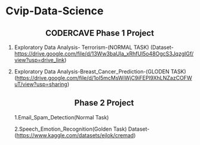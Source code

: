 # Cvip-Data-Science
<center><h2>CODERCAVE Phase 1 Project</h2></center>

1. Exploratory Data Analysis- Terrorism-(NORMAL TASK) (Dataset- https://drive.google.com/file/d/13Ww3baUla_xRhfUl5o48OgcS3JqzgIGf/view?usp=drive_link)
2. Exploratory Data Analysis-Breast_Cancer_Prediction-(GLODEN TASK)(https://drive.google.com/file/d/1oI5mcMsWiWjC9iFEPl9XhLNZazCOFWuT/view?usp=sharing)

   <center><h2> Phase 2 Project</h2></center>
    1.Email_Spam_Detection(Normal Task)
    
    2.Speech_Emotion_Recognition(Golden Task)
    Dataset-(https://www.kaggle.com/datasets/ejlok/cremad)
    
 
